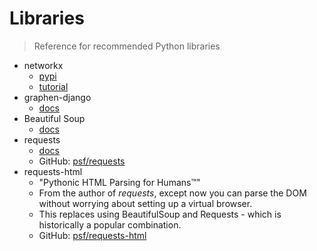# Libraries
> Reference for recommended Python libraries

<!-- TODO convert to table -->

- networkx
    - [pypi](https://pypi.org/project/networkx/)
    - [tutorial](https://www.python-course.eu/networkx.php)
- graphen-django
    - [docs](https://docs.graphene-python.org/projects/django/en/latest/)
- Beautiful Soup
    - [docs](https://www.crummy.com/software/BeautifulSoup/bs4/doc/)
- requests
    - [docs](https://requests.readthedocs.io/en/master/)
    - GitHub: [psf/requests](https://github.com/psf/requests)
- requests-html
    - "Pythonic HTML Parsing for Humans™"
    - From the author of _requests_, except now you can parse the DOM without worrying about setting up a virtual browser.
    - This replaces using BeautifulSoup and Requests - which is historically a popular combination. 
    - GitHub: [psf/requests-html](https://github.com/psf/requests-html)
